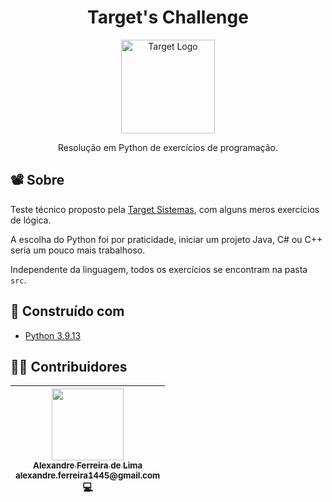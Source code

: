 <h1 align="center">
    Target's Challenge
</h1>

<p align="center">
    <a href="#" target="blank">
        <img
            src="https://encrypted-tbn0.gstatic.com/images?q=tbn:ANd9GcSqvwdy9SnHVdReAg6nt3F0gbU9fdIOygo_fw&s"
            width="150"
            title="Target Logo"
            alt="Target Logo"
        />
    </a>
</p>

<p align="center">
    Resolução em Python de exercícios de programação.
</p>

## 📽️ Sobre
Teste técnico proposto pela [Target Sistemas][target], com alguns meros exercícios de lógica.

A escolha do Python foi por praticidade, iniciar um projeto Java, C# ou C++ seria um pouco mais trabalhoso.

Independente da linguagem, todos os exercícios se encontram na pasta `src`.

## 🔨 Construído com
- [Python 3.9.13][python]

## 👨‍💻 Contribuidores
| [<div><img width=115 src="https://avatars.githubusercontent.com/u/54884313?v=4"><br><sub>Alexandre Ferreira de Lima</sub><br><sub>alexandre.ferreira1445@gmail.com</sub></div>][arekushi] <div title="Code">💻</div> |
| :---: |

<!-- [Build With] -->
[python]: https://www.python.org/downloads/release/python-390/

<!-- [Some links] -->
[target]: https://targetsistemas.com.br/

<!-- [Constributors] -->
[arekushi]: https://github.com/Arekushi
